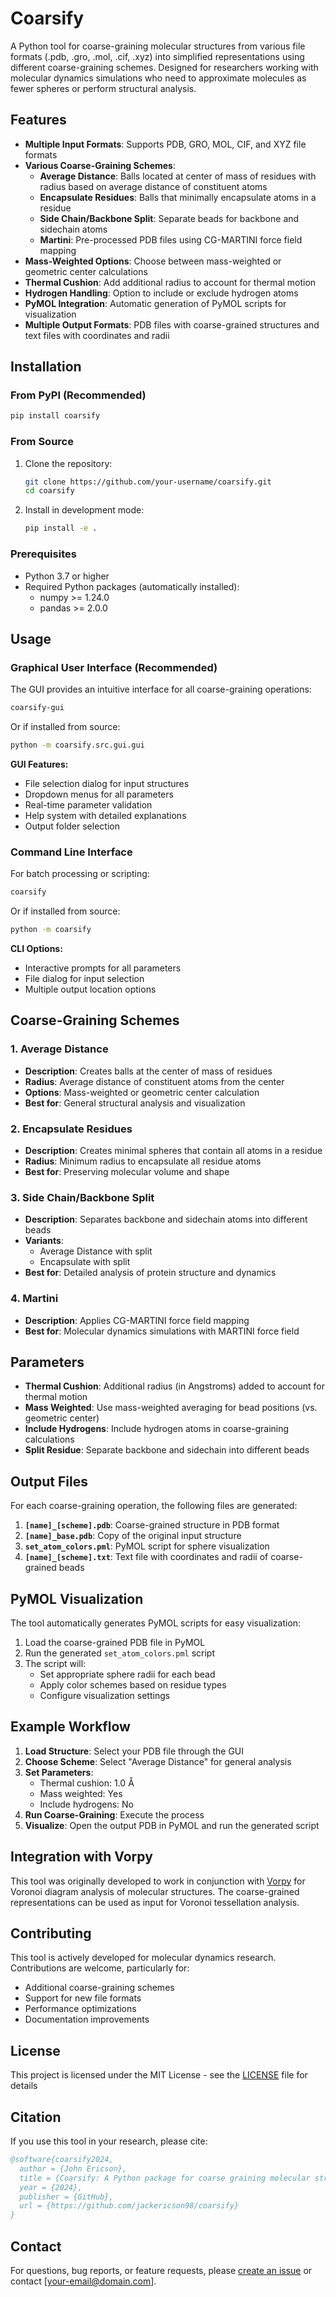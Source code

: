 # Coarsify

A Python tool for coarse-graining molecular structures from various file formats (.pdb, .gro, .mol, .cif, .xyz) into simplified representations using different coarse-graining schemes. Designed for researchers working with molecular dynamics simulations who need to approximate molecules as fewer spheres or perform structural analysis.

## Features

- **Multiple Input Formats**: Supports PDB, GRO, MOL, CIF, and XYZ file formats
- **Various Coarse-Graining Schemes**:
  - **Average Distance**: Balls located at center of mass of residues with radius based on average distance of constituent atoms
  - **Encapsulate Residues**: Balls that minimally encapsulate atoms in a residue
  - **Side Chain/Backbone Split**: Separate beads for backbone and sidechain atoms
  - **Martini**: Pre-processed PDB files using CG-MARTINI force field mapping
- **Mass-Weighted Options**: Choose between mass-weighted or geometric center calculations
- **Thermal Cushion**: Add additional radius to account for thermal motion
- **Hydrogen Handling**: Option to include or exclude hydrogen atoms
- **PyMOL Integration**: Automatic generation of PyMOL scripts for visualization
- **Multiple Output Formats**: PDB files with coarse-grained structures and text files with coordinates and radii

## Installation

### From PyPI (Recommended)

```bash
pip install coarsify
```

### From Source

1. Clone the repository:
   ```bash
   git clone https://github.com/your-username/coarsify.git
   cd coarsify
   ```

2. Install in development mode:
   ```bash
   pip install -e .
   ```

### Prerequisites
- Python 3.7 or higher
- Required Python packages (automatically installed):
  - numpy >= 1.24.0
  - pandas >= 2.0.0

## Usage

### Graphical User Interface (Recommended)

The GUI provides an intuitive interface for all coarse-graining operations:

```bash
coarsify-gui
```

Or if installed from source:
```bash
python -m coarsify.src.gui.gui
```

**GUI Features:**
- File selection dialog for input structures
- Dropdown menus for all parameters
- Real-time parameter validation
- Help system with detailed explanations
- Output folder selection

### Command Line Interface

For batch processing or scripting:

```bash
coarsify
```

Or if installed from source:
```bash
python -m coarsify
```

**CLI Options:**
- Interactive prompts for all parameters
- File dialog for input selection
- Multiple output location options

## Coarse-Graining Schemes

### 1. Average Distance
- **Description**: Creates balls at the center of mass of residues
- **Radius**: Average distance of constituent atoms from the center
- **Options**: Mass-weighted or geometric center calculation
- **Best for**: General structural analysis and visualization

### 2. Encapsulate Residues
- **Description**: Creates minimal spheres that contain all atoms in a residue
- **Radius**: Minimum radius to encapsulate all residue atoms
- **Best for**: Preserving molecular volume and shape

### 3. Side Chain/Backbone Split
- **Description**: Separates backbone and sidechain atoms into different beads
- **Variants**: 
  - Average Distance with split
  - Encapsulate with split
- **Best for**: Detailed analysis of protein structure and dynamics

### 4. Martini
- **Description**: Applies CG-MARTINI force field mapping
- **Best for**: Molecular dynamics simulations with MARTINI force field

## Parameters

- **Thermal Cushion**: Additional radius (in Angstroms) added to account for thermal motion
- **Mass Weighted**: Use mass-weighted averaging for bead positions (vs. geometric center)
- **Include Hydrogens**: Include hydrogen atoms in coarse-graining calculations
- **Split Residue**: Separate backbone and sidechain into different beads

## Output Files

For each coarse-graining operation, the following files are generated:

1. **`[name]_[scheme].pdb`**: Coarse-grained structure in PDB format
2. **`[name]_base.pdb`**: Copy of the original input structure
3. **`set_atom_colors.pml`**: PyMOL script for sphere visualization
4. **`[name]_[scheme].txt`**: Text file with coordinates and radii of coarse-grained beads

## PyMOL Visualization

The tool automatically generates PyMOL scripts for easy visualization:

1. Load the coarse-grained PDB file in PyMOL
2. Run the generated `set_atom_colors.pml` script
3. The script will:
   - Set appropriate sphere radii for each bead
   - Apply color schemes based on residue types
   - Configure visualization settings

## Example Workflow

1. **Load Structure**: Select your PDB file through the GUI
2. **Choose Scheme**: Select "Average Distance" for general analysis
3. **Set Parameters**: 
   - Thermal cushion: 1.0 Å
   - Mass weighted: Yes
   - Include hydrogens: No
4. **Run Coarse-Graining**: Execute the process
5. **Visualize**: Open the output PDB in PyMOL and run the generated script

## Integration with Vorpy

This tool was originally developed to work in conjunction with [Vorpy](https://github.com/your-username/vorpy) for Voronoi diagram analysis of molecular structures. The coarse-grained representations can be used as input for Voronoi tessellation analysis.

## Contributing

This tool is actively developed for molecular dynamics research. Contributions are welcome, particularly for:
- Additional coarse-graining schemes
- Support for new file formats
- Performance optimizations
- Documentation improvements

## License

This project is licensed under the MIT License - see the [LICENSE](LICENSE) file for details

## Citation

If you use this tool in your research, please cite:

```bibtex
@software{coarsify2024,
  author = {John Ericson},
  title = {Coarsify: A Python package for coarse graining molecular structures},
  year = {2024},
  publisher = {GitHub},
  url = {https://github.com/jackericson98/coarsify}
}
```

## Contact

For questions, bug reports, or feature requests, please [create an issue](https://github.com/your-username/coarsify/issues) or contact [your-email@domain.com].
